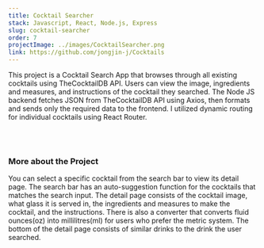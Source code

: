 ```yaml
---
title: Cocktail Searcher
stack: Javascript, React, Node.js, Express
slug: cocktail-searcher
order: 7
projectImage: ../images/CocktailSearcher.png
link: https://github.com/jongjin-j/Cocktails
---
```


This project is a Cocktail Search App that browses through all existing cocktails using TheCocktailDB API. Users can view the image, ingredients and measures, and instructions of the cocktail they searched. The Node JS backend fetches JSON from TheCocktailDB API using Axios, then formats and sends only the required data to the frontend. I utilized dynamic routing for individual cocktails using React Router. 

<br/><br/>

### More about the Project

You can select a specific cocktail from the search bar to view its detail page. The search bar has an auto-suggestion function for the cocktails that matches the search input. The detail page consists of the cocktail image, what glass it is served in, the ingredients and measures to make the cocktail, and the instructions. There is also a converter that converts fluid ounces(oz) into millilitres(ml) for users who prefer the metric system. The bottom of the detail page consists of similar drinks to the drink the user searched. 


